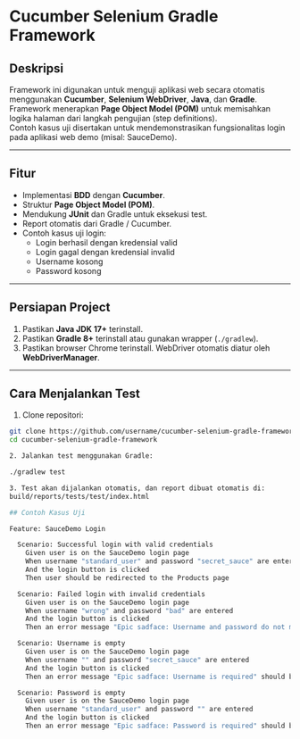 # Cucumber Selenium Gradle Framework

## Deskripsi
Framework ini digunakan untuk menguji aplikasi web secara otomatis menggunakan **Cucumber**, **Selenium WebDriver**, **Java**, dan **Gradle**.  
Framework menerapkan **Page Object Model (POM)** untuk memisahkan logika halaman dari langkah pengujian (step definitions).  
Contoh kasus uji disertakan untuk mendemonstrasikan fungsionalitas login pada aplikasi web demo (misal: SauceDemo).

---

## Fitur
- Implementasi **BDD** dengan **Cucumber**.
- Struktur **Page Object Model (POM)**.
- Mendukung **JUnit** dan Gradle untuk eksekusi test.
- Report otomatis dari Gradle / Cucumber.
- Contoh kasus uji login:  
  - Login berhasil dengan kredensial valid  
  - Login gagal dengan kredensial invalid  
  - Username kosong  
  - Password kosong

---

## Persiapan Project
1. Pastikan **Java JDK 17+** terinstall.  
2. Pastikan **Gradle 8+** terinstall atau gunakan wrapper (`./gradlew`).  
3. Pastikan browser Chrome terinstall. WebDriver otomatis diatur oleh **WebDriverManager**.

---

## Cara Menjalankan Test

1. Clone repositori:

```bash
git clone https://github.com/username/cucumber-selenium-gradle-framework.git
cd cucumber-selenium-gradle-framework

2. Jalankan test menggunakan Gradle:

./gradlew test

3. Test akan dijalankan otomatis, dan report dibuat otomatis di:
build/reports/tests/test/index.html

## Contoh Kasus Uji

Feature: SauceDemo Login

  Scenario: Successful login with valid credentials
    Given user is on the SauceDemo login page
    When username "standard_user" and password "secret_sauce" are entered
    And the login button is clicked
    Then user should be redirected to the Products page

  Scenario: Failed login with invalid credentials
    Given user is on the SauceDemo login page
    When username "wrong" and password "bad" are entered
    And the login button is clicked
    Then an error message "Epic sadface: Username and password do not match any user in this service" should be displayed

  Scenario: Username is empty
    Given user is on the SauceDemo login page
    When username "" and password "secret_sauce" are entered
    And the login button is clicked
    Then an error message "Epic sadface: Username is required" should be displayed

  Scenario: Password is empty
    Given user is on the SauceDemo login page
    When username "standard_user" and password "" are entered
    And the login button is clicked
    Then an error message "Epic sadface: Password is required" should be displayed
